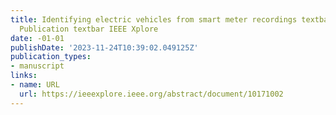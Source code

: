 ```yaml
---
title: Identifying electric vehicles from smart meter recordings textbar IEEE Conference
  Publication textbar IEEE Xplore
date: -01-01
publishDate: '2023-11-24T10:39:02.049125Z'
publication_types:
- manuscript
links:
- name: URL
  url: https://ieeexplore.ieee.org/abstract/document/10171002
---
```

